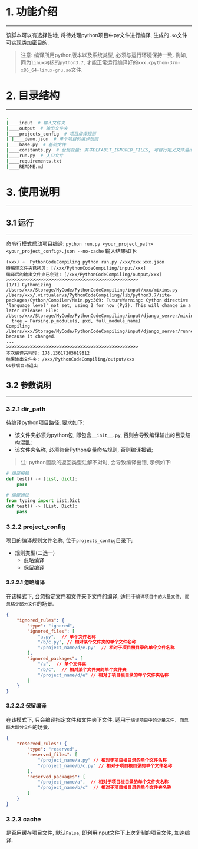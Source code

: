 # 1. 功能介绍
---
该脚本可以有选择性地, 将待处理python项目中py文件进行编译, 生成的`.so`文件可实现类加密目的.
>注意: 编译所用python版本以及系统类型, 必须与运行环境保持一致. 
>例如,  同为`linux`内核的`python3.7`, 才能正常运行编译好的`xxx.cpython-37m-x86_64-linux-gnu.so`文件.

# 2. 目录结构
---
```bash
.  
|____input  # 输入文件夹
|____output  # 输出文件夹
|____projects_config  # 项目编译规则
| |____demo.json  # 单个项目的编译规则
|____base.py  # 基础文件
|____constants.py  # 全局变量; 其中DEFAULT_IGNORED_FILES, 可自行定义文件遍历时, 忽略文件夹或无法编译的python包
|____run.py  # 入口文件
|____requirements.txt  
|____README.md

```

# 3. 使用说明
---
## 3.1 运行
---
命令行模式启动项目编译: `python run.py <your_project_path> <your_project_config>.json --no-cache`
输入结果如下:
```shell
(xxx) ➜  PythonCodeCompiling python run.py /xxx/xxx xxx.json      
待编译文件夹已拷贝: [/xxx/PythonCodeCompiling/input/xxx]
编译后的输出文件夹已创建: [/xxx/PythonCodeCompiling/output/xxx]
>>>>>>>>>>>>>>>>>>>>>>>>>>>>>>>>>>>>>>>>>>>>>>>>>>
[1/1] Cythonizing /Users/xxx/Storage/MyCode/PythonCodeCompiling/input/xxx/mixins.py
/Users/xxx/.virtualenvs/PythonCodeCompiling/lib/python3.7/site-packages/Cython/Compiler/Main.py:369: FutureWarning: Cython directive 'language_level' not set, using 2 for now (Py2). This will change in a later release! File: /Users/xxx/Storage/MyCode/PythonCodeCompiling/input/django_server/mixins.py
  tree = Parsing.p_module(s, pxd, full_module_name)
Compiling /Users/xxx/Storage/MyCode/PythonCodeCompiling/input/django_server/runner.py because it changed.
...
>>>>>>>>>>>>>>>>>>>>>>>>>>>>>>>>>>>>>>>>>>>>>>>>>>
本次编译共耗时: 178.13617205619812
结果输出文件夹: /xxx/PythonCodeCompiling/output/xxx
60秒后自动退出
```

## 3.2 参数说明
---
### 3.2.1 dir_path
待编译python项目路径, 要求如下: 
- 该文件夹必须为python包, 即包含`__init__.py`, 否则会导致编译输出的目录结构混乱;
- 该文件夹名称, 必须符合Python变量命名规则, 否则编译报错; 
>注: python函数的返回类型注解不对时, 会导致编译出错, 示例如下: 

```python
# 编译报错  
def test() -> (list, dict):        
	pass  

# 编译通过  
from typing import List,Dict    
def test() -> (List, Dict):
	pass
```
### 3.2.2 project_config
项目的编译规则文件名称, 位于`projects_config`目录下;
- 规则类型(二选一)
	- 忽略编译
	- 保留编译
#### 3.2.2.1 忽略编译
在该模式下, 会忽指定文件和文件夹下文件的编译, 适用于`编译项目中的大量文件, 而忽略少部分文件`的场景.
```json
{
    "ignored_rules": {  
        "type": "ignored",  
        "ignored_files": [  
            "a.py",  // 单个文件名称
            "/b/c.py", // 相对某个文件夹的单个文件名称
            "/project_name/d/e.py"  // 相对于项目根目录的单个文件名称
        ],  
        "ignored_packages": [  
            "/a",  // 单个文件夹
            "/b/c",  // 相对某个文件夹的单个文件夹
            "/project_name/d/e" // 相对于项目根目录的单个文件夹名称
        ]  
    } 
}
```
#### 3.2.2.2 保留编译
在该模式下, 只会编译指定文件和文件夹下文件, 适用于`编译项目中的少量文件, 而忽略大部分文件`的场景.
```json
{
    "reserved_rules": {  
        "type": "reserved",  
        "reserved_files": [  
            "/project_name/a.py" // 相对于项目根目录的单个文件名称 
            "/project_name/b/c.py" // 相对于项目根目录的单个文件名称 
        ],  
        "reserved_packages": [  
            "/project_name/a",  // 相对于项目根目录的单个文件夹名称
            "/project_name/b/c"  // 相对于项目根目录的单个文件夹名称
        ]  
    } 
}
```
### 3.2.3 cache
是否用缓存项目文件, 默认`False`, 即利用input文件下上次复制的项目文件, 加速编译.